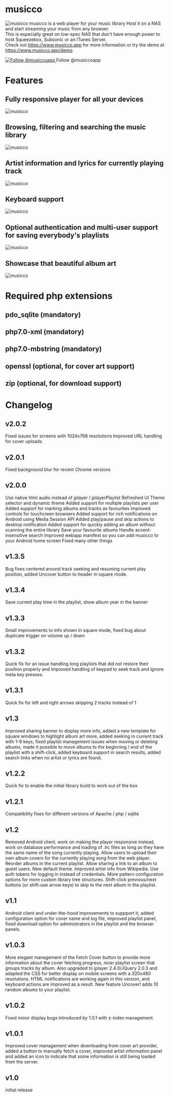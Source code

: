 # musicco
![musicco](/doc/img/header-bg.png?raw=true "musicco")
musicco is a web player for your music library Host it on a NAS and start streaming your music from any browser.  
This is especially great on low-spec NAS that don't have enough power to host Squeezebox, Subsonic or an ITunes Server.  
Check out https://www.musicco.app for more information or try the demo at https://www.musicco.app/demo.

<a href="https://twitter.com/musiccoapp">
  <img src="http://jpillora.com/github-twitter-button/img/tweet.png" alt="Follow @musiccoapp" Follow @musiccoapp"></img>
</a> Follow @musiccoapp

# Features

## Fully responsive player for all your devices

![musicco](/doc/img/readme/responsive.png?raw=true "Fully responsive player for all your devices")

## Browsing, filtering and searching the music library

![musicco](/doc/img/readme/browsing-searching.png?raw=true "Browsing, filtering and searching the music library")

## Artist information and lyrics for currently playing track

![musicco](/doc/img/readme/artistInfo-lyrics.png?raw=true "Artist information and lyrics for currently playing track")

## Keyboard support

![musicco](/doc/img/readme/keyboard.png?raw=true "Keyboard support")

## Optional authentication and multi-user support for saving everybody's playlists

![musicco](/doc/img/readme/auth-playlist.png?raw=true "Optional authentication and multi-user support for saving everybody's playlists")

## Showcase that beautiful album art

![musicco](/doc/img/readme/square.png?raw=true "Showcase that beautiful album art")


# Required php extensions

## pdo_sqlite (mandatory)
## php7.0-xml (mandatory)
## php7.0-mbstring (mandatory)
## openssl (optional, for cover art support)
## zip (optional, for download support)


# Changelog

## v2.0.2
  Fixed issues for screens with 1024x768 resolutions
  Improved URL handling for cover uploads

## v2.0.1
  Fixed background blur for recent Chrome versions

## v2.0.0
  Use native html audio instead of jplayer / jplayerPlaylist
  Refreshed UI
  Theme selector and dynamic theme
  Added support for multiple playlists per user
  Added support for marking albums and tracks as favourites
  Improved controls for touchcreen browsers
  Added support for rich notifications on Android using Media Session API
  Added play/pause and skip actions to desktop notification
  Added support for quickly adding an album without scanning the entire library
  Save your favourite albums
  Handle accent-insensitive search
  Improved webapp manifest so you can add musicco to your Android home screen
  Fixed many other things

## v1.3.5
  Bug fixes centered around track seeking and resuming current play position, added Uncover button to header in square mode.

## v1.3.4
 Save current play time in the playlist, show album year in the banner

## v1.3.3
 Small improvements to info shown in square mode, fixed bug about duplicate trigger on volume up / down


## v1.3.2
 Quick fix for an issue handling long playlists that did not restore their position properly and improved handling of keypad to seek track and ignore meta key presses.

## v1.3.1
 Quick fix for left and right arrows skipping 2 tracks instead of 1

## v1.3
 Improved sharing banner to display more info, added a new template for square windows to highlight album art more, added seeking in current track with 1-9 keys, fixed playlist management issues when moving or deleting albums, made it possible to move albums to the beginning / end of the playlist with a shift-click, added keyboard support in search results, added search links when no artist or lyrics are found.

## v1.2.2
 Quick fix to enable the initial library build to work out of the box

## v1.2.1
 Compatibility fixes for different versions of Apache / php / sqlite

## v1.2
 Removed Android client, work on making the player responsive instead, work on database performance and loading of .lrc files as long as they have the same name of the song currently playing. Allow users to upload their own album covers for the currently playing song from the web player. Reorder albums in the current playlist. Allow sharing a link to an album to guest users. New default theme. Improved artist info from Wikipedia. Use auth tokens for logging in instead of credentials. More pattern configuration options for more custom library tree structures. Shift-click previous/next buttons (or shift-use arrow keys) to skip to the next album in the playlist.

## v1.1
 Android client and under-the-hood improvements to suppport it, added configuration option for cover name and log file, improved playlist panel, fixed download option for administrators in the playlist and the browser panels.

## v1.0.3
 More elegant management of the Fetch Cover button to provide more information about the cover fetching progress, nicer playlist screen that groups tracks by album. Also upgraded to jplayer 2.4.0/JQuery 2.0.3 and adapted the CSS for better display on mobile screens with a 320x480 resolutions. HTML notifications are working again in this version, and keyboard actions are improved as a result. New feature Uncover! adds 10 random albums to your playlist.

## v1.0.2
 Fixed minor display bugs introduced by 1.0.1 with z-index management.

## v1.0.1
 Improved cover management when downloading from cover art provider, added a button to manually fetch a cover, improved artist information panel and added an icon to indicate that some information is still being loaded from the server.

## v1.0
 initial release